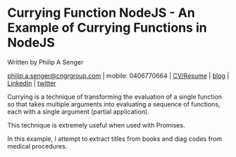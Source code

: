 # Currying Function NodeJS - An Example of Currying Functions in NodeJS

Written by Philip A Senger

[philip.a.senger@cngrgroup.com](mailto:philip.a.senger@cngrgroup.com) |
mobile: 0406770664 |
[CV/Resume](http://www.visualcv.com/philipsenger) |
[blog](http://www.apachecommonstipsandtricks.blogspot.com/) |
[LinkedIn](http://au.linkedin.com/in/philipsenger) |
[twitter](http://twitter.com/PSengerDownUndr)


Currying is a technique of transforming the evaluation of a single function so that takes multiple arguments into evaluating a sequence of functions, each with a single argument (partial application).

This technique is extremely useful when used with Promises.

In this example, I attempt to extract titles from books and diag codes from medical procedures.